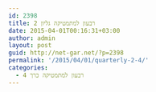 ```yaml
---
id: 2398
title: רבעון למתמטיקה גליון 2
date: 2015-04-01T00:16:31+03:00
author: admin
layout: post
guid: http://net-gar.net/?p=2398
permalink: '/2015/04/01/quarterly-2-4/'
categories:
  - רבעון למתמטיקה כרך 4
---
```

